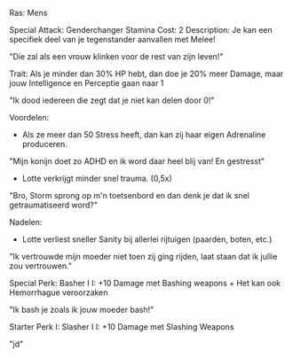 Ras: Mens

Special Attack: Genderchanger
	Stamina Cost: 2
	Description: Je kan een specifiek deel van je tegenstander aanvallen met Melee!

"Die zal als een vrouw klinken voor de rest van zijn leven!"

Trait: Als je minder dan 30% HP hebt, dan doe je 20% meer Damage, maar jouw Intelligence en Perceptie gaan naar 1

"Ik dood iedereen die zegt dat je niet kan delen door 0!"

Voordelen:

- Als ze meer dan 50 Stress heeft, dan kan zij haar eigen Adrenaline produceren.

"Mijn konijn doet zo ADHD en ik word daar heel blij van! En gestresst"

- Lotte verkrijgt minder snel trauma. (0,5x)

"Bro, Storm sprong op m'n toetsenbord en dan denk je dat ik snel getraumatiseerd word?"

Nadelen:

- Lotte verliest sneller Sanity bij allerlei rijtuigen (paarden, boten, etc.)

"Ik vertrouwde mijn moeder niet toen zij ging rijden, laat staan dat ik jullie zou vertrouwen."

Special Perk: Basher I
	I: +10 Damage met Bashing weapons
	+ Het kan ook Hemorrhague veroorzaken

"Ik bash je zoals ik jouw moeder bash!"

Starter Perk I: 
	Slasher I
	I: +10 Damage met Slashing Weapons

"jd"
